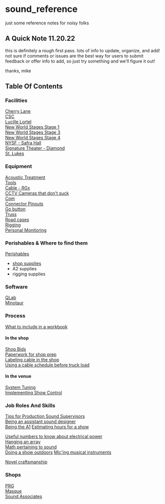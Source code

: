 # sound_reference
just some reference notes for noisy folks


## A Quick Note 11.20.22
this is definitely a rough first pass. lots of info to update, organize, and add! not sure if comments or issues are the best way for users to submit feedback or offer info to add, so just try something and we'll figure it out!

thanks,
mike

## Table Of Contents

### Facilities
[Cherry Lane](ref_venues_-_cherry_lane_theater.md)  
[CSC](ref_venues_-_CSC.md)  
[Lucille Lortel](ref_venues_-_lucille_lortel_theater.md)  
[New World Stages Stage 1](ref_venues_-_NWS_Stage_1.md)  
[New World Stages Stage 3](ref_venues_-_NWS_Stage_3.md)  
[New World Stages Stage 4](ref_venues_-_NWS_Stage_4.md)  
[NYSF - Safra Hall](ref_venues_-_NYTF_safra_hall.md)  
[Signature Theater - Diamond](ref_venues_-_Signature_Theater_Diamond.md)  
[St. Lukes](ref_venues_-_st_lukes.md)


### Equipment
[Acoustic Treatment](ref_acoustic_treatment.md)  
[Tools](ref_tools.md)  
[Cable - RGx](ref_rg_cable.md)  
[CCTV Cameras that don't suck](ref_cameras.md)      
[Com](ref_com.md)  
[Connector Pinouts](ref_connector_pinouts.md)  
[Go button](ref_go_button.md)  
[Truss](ref_truss.md)  
[Road cases](ref_road_cases.md)  
[Rigging](ref_rigging.md)  
[Personal Monitoring](ref_personal_monitoring.md)      

### Perishables & Where to find them
[Perishables](ref_perishables.md)  
* [shop supplies](ref_perishables.md#L3)
* A2 supplies
* rigging supplies

### Software
[QLab](ref_qlab.md)  
[Minotaur](ref_minotaur.md)  

### Process
[What to include in a workbook](ref_workbooks.md)

#### In the shop
[Shop Bids](ref_shop_bids.md)  
[Paperwork for shop prep](ref_paperwork.md)  
[Labeling cable in the shop](ref_labeling_schemes.md)  
[Using a cable schedule before truck load](ref_cable_schedule.md)  

#### In the venue
[System Tuning](ref_tuning.md)  
[Implementing Show Control](ref_show_control.md)  


### Job Roles And Skills
[Tips for Production Sound Supervisors](ref_pss.md)  
[Being an assistant sound designer](ref_asd'ing.md)  
[Being the A1](ref_a1.md)
[Estimating hours for a show](ref_boilerplate_show_schedules.md)

[Useful numbers to know about electrical power](ref_power.md)  
[Hanging an array](ref_arrays.md)  
[Math pertaining to sound](ref_soundmaths.md)  
[Doing a show outdoors](ref_outdoor_shows.md)
[Mic'ing musical instruments](ref_micing_instruments.md)

[Novel craftsmanship](ref_clever_sound_things.md)

### Shops
[PRG](ref_prg.md)  
[Masque](ref_masque.md)  
[Sound Associates](ref_sound_associates.md)  
